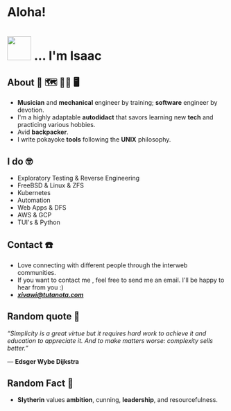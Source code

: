 # Aloha!    
# <img src="https://github.com/xivawi/xivawi/blob/main/manita.gif" width="55" />     ... I'm Isaac
<p align="center"> 

## About 🧭 🗺️ 👨‍🔧 🖥️
- **Musician** and **mechanical** engineer by training; **software** engineer by devotion. 
- I'm a highly adaptable **autodidact** that savors learning new **tech** and practicing various hobbies. 
- Avid **backpacker**.
- I write pokayoke **tools** following the **UNIX** philosophy.
  
 ## I do 🤓 

- Exploratory Testing & Reverse Engineering
- FreeBSD & Linux & ZFS
- Kubernetes
- Automation
- Web Apps & DFS
- AWS & GCP
- TUI's & Python

## Contact ☎️ 
- Love connecting with different people through the interweb communities. 
- If you want to contact me , feel free to send me an email. I'll be happy to hear from you :)
- ***xivawi@tutanota.com***  

## Random quote 🔖

  *“Simplicity is a great virtue but it requires hard work to achieve it and education to appreciate it. And to make matters worse: complexity sells better.”* 

― **Edsger Wybe Dijkstra** 

## Random Fact 🧙 
- **Slytherin** values **ambition**, cunning, **leadership**, and resourcefulness.

<!---
xivawi/xivawi is a ✨ special ✨ repository because its `README.md` (this file) appears on your GitHub profile.
You can click the Preview link to take a look at your changes.
--->
